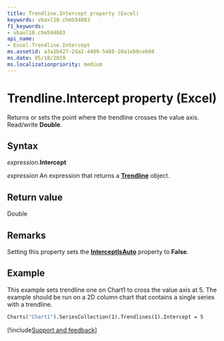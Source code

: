 ```yaml
---
title: Trendline.Intercept property (Excel)
keywords: vbaxl10.chm594083
f1_keywords:
- vbaxl10.chm594083
api_name:
- Excel.Trendline.Intercept
ms.assetid: a3a1b427-2da2-4409-5488-20a1eb0ceb94
ms.date: 05/18/2019
ms.localizationpriority: medium
---
```



# Trendline.Intercept property (Excel)

Returns or sets the point where the trendline crosses the value axis. Read/write **Double**.


## Syntax

_expression_.**Intercept**

 _expression_ An expression that returns a **[Trendline](Excel.Trendline(object).md)** object.


## Return value

Double


## Remarks

Setting this property sets the **[InterceptIsAuto](Excel.Trendline.InterceptIsAuto.md)** property to **False**.


## Example

This example sets trendline one on Chart1 to cross the value axis at 5. The example should be run on a 2D column chart that contains a single series with a trendline.

```vb
Charts("Chart1").SeriesCollection(1).Trendlines(1).Intercept = 5
```



[!include[Support and feedback](~/includes/feedback-boilerplate.md)]